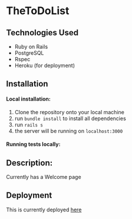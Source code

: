 # TheToDoList

## Technologies Used
* Ruby on Rails
* PostgreSQL
* Rspec
* Heroku (for deployment)

## Installation

#### Local installation:
1. Clone the repository onto your local machine
2. run ```bundle install``` to install all dependencies
3. run ```rails s```
4. the server will be running on ```localhost:3000```
#### Running tests locally:

## Description:
Currently has a Welcome page


## Deployment
This is currently deployed [here](https://todos-kansas-271828.herokuapp.com/)